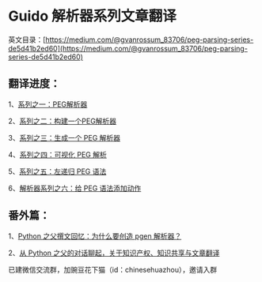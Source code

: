 # Guido 解析器系列文章翻译
英文目录：[https://medium.com/@gvanrossum_83706/peg-parsing-series-de5d41b2ed60](https://medium.com/@gvanrossum_83706/peg-parsing-series-de5d41b2ed60)



## 翻译进度：

1、[系列之一：PEG解析器 ](https://github.com/chinesehuazhou/guido_blog_translation/blob/master/%E8%A7%A3%E6%9E%90%E5%99%A8%E7%B3%BB%E5%88%97%E4%B9%8B%E4%B8%80%EF%BC%9APEG%20%E8%A7%A3%E6%9E%90%E5%99%A8.md)

2、[系列之二：构建一个PEG解析器 ](https://github.com/chinesehuazhou/guido_blog_translation/blob/master/%E8%A7%A3%E6%9E%90%E5%99%A8%E7%B3%BB%E5%88%97%E4%B9%8B%E4%BA%8C%EF%BC%9A%E6%9E%84%E5%BB%BA%E4%B8%80%E4%B8%AA%20PEG%20%E8%A7%A3%E6%9E%90%E5%99%A8.md)

3、[系列之三：生成一个 PEG 解析器 ](https://github.com/chinesehuazhou/guido_blog_translation/blob/master/%E8%A7%A3%E6%9E%90%E5%99%A8%E7%B3%BB%E5%88%97%E4%B9%8B%E4%B8%89%EF%BC%9A%E7%94%9F%E6%88%90%E4%B8%80%E4%B8%AA%20PEG%20%E8%A7%A3%E6%9E%90%E5%99%A8.md)

4、[系列之四：可视化 PEG 解析 ](https://github.com/chinesehuazhou/guido_blog_translation/blob/master/%E8%A7%A3%E6%9E%90%E5%99%A8%E7%B3%BB%E5%88%97%E4%B9%8B%E5%9B%9B%EF%BC%9A%E5%8F%AF%E8%A7%86%E5%8C%96%20PEG%20%E8%A7%A3%E6%9E%90.md)

5、[系列之五：左递归 PEG 语法 ](https://github.com/chinesehuazhou/guido_blog_translation/blob/master/%E8%A7%A3%E6%9E%90%E5%99%A8%E7%B3%BB%E5%88%97%E4%B9%8B%E4%BA%94%EF%BC%9A%E5%B7%A6%E9%80%92%E5%BD%92%20PEG%20%E8%AF%AD%E6%B3%95.md)

6、[解析器系列之六：给 PEG 语法添加动作](https://github.com/chinesehuazhou/guido_blog_translation/blob/master/%E8%A7%A3%E6%9E%90%E5%99%A8%E7%B3%BB%E5%88%97%E4%B9%8B%E5%85%AD%EF%BC%9A%E7%BB%99%20PEG%20%E8%AF%AD%E6%B3%95%E6%B7%BB%E5%8A%A0%E5%8A%A8%E4%BD%9C.md)





## 番外篇：

1、[Python 之父撰文回忆：为什么要创造 pgen 解析器？ ](https://github.com/chinesehuazhou/guido_blog_translation/blob/master/Python%20%E4%B9%8B%E7%88%B6%E6%92%B0%E6%96%87%E5%9B%9E%E5%BF%86%EF%BC%9A%E4%B8%BA%E4%BB%80%E4%B9%88%E8%A6%81%E5%88%9B%E9%80%A0%20pgen%20%E8%A7%A3%E6%9E%90%E5%99%A8%EF%BC%9F.md)

2、[从 Python 之父的对话聊起，关于知识产权、知识共享与文章翻译 ](https://github.com/chinesehuazhou/guido_blog_translation/blob/master/%E4%BB%8E%20Python%20%E4%B9%8B%E7%88%B6%E7%9A%84%E5%AF%B9%E8%AF%9D%E8%81%8A%E8%B5%B7%EF%BC%8C%E5%85%B3%E4%BA%8E%E7%9F%A5%E8%AF%86%E4%BA%A7%E6%9D%83%E3%80%81%E7%9F%A5%E8%AF%86%E5%85%B1%E4%BA%AB%E4%B8%8E%E6%96%87%E7%AB%A0%E7%BF%BB%E8%AF%91.md)



已建微信交流群，加豌豆花下猫（id：chinesehuazhou），邀请入群